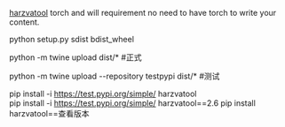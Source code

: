 
[harzvatool](https://github.com/Harzva/harzvatool/)
torch and will requirement no need to have torch
to write your content.

python setup.py sdist bdist_wheel  

python -m twine upload dist/* #正式



python -m twine upload --repository testpypi dist/*  #测试

pip install -i https://test.pypi.org/simple/ harzvatool  
pip install -i https://test.pypi.org/simple/ harzvatool==2.6 
pip install harzvatool==查看版本